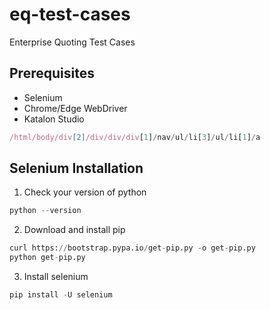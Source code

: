 # eq-test-cases
Enterprise Quoting  Test Cases

## Prerequisites
- Selenium
- Chrome/Edge WebDriver
- Katalon Studio

```js 
/html/body/div[2]/div/div/div[1]/nav/ul/li[3]/ul/li[1]/a
```

## Selenium Installation

1. Check your version of python
```py
python --version
```

2. Download and install pip
```py
curl https://bootstrap.pypa.io/get-pip.py -o get-pip.py
python get-pip.py
```

3. Install selenium
```py
pip install -U selenium
```
